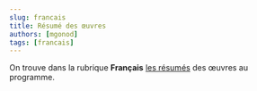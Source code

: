 ```yaml
---
slug: francais
title: Résumé des œuvres
authors: [mgonod]
tags: [francais]
---
```

On trouve dans la rubrique **Français** [les résumés](./docs/francais/) des œuvres au programme.
